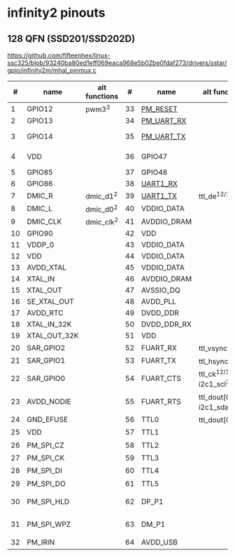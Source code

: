 # infinity2 pinouts

## 128 QFN (SSD201/SSD202D)

https://github.com/fifteenhex/linux-ssc325/blob/93240ba80ed1eff069eaca968e5b02be0fdaf273/drivers/sstar/gpio/infinity2m/mhal_pinmux.c

| #  | name         | alt functions        | #  | name                                       | alt functions                                    | #  | name               | alt functions                            | #   | name                                 | alt functions        |
|----|--------------|----------------------|----|--------------------------------------------|--------------------------------------------------|----|--------------------|------------------------------------------|-----|--------------------------------------|----------------------|
| 1  | GPIO12       | pwm3<sup>3</sup>     | 33 | [PM_RESET](/ip/commonpins.md#pm_reset)     |                                                  | 65 | TTL6               |                                          | 97  | SD_D2<sup>1</sup>                    |                      |
| 2  | GPIO13       |                      | 34 | [PM_UART_RX](/ip/commonpins.md#pm_uart_rx) |                                                  | 66 | TTL7               |                                          | 98  | VDDP_1                               |                      |
| 3  | GPIO14       |                      | 35 | [PM_UART_TX](/ip/commonpins.md#pm_uart_tx) |                                                  | 67 | TTL8               |                                          | 99  | GPIO0                                | eth1_mdio, i2s_wck   |
| 4  | VDD          |                      | 36 | GPIO47                                     |                                                  | 68 | TTL9               |                                          | 100 | GPIO1                                | eth1_mdc, i2s_bck    |
| 5  | GPIO85       |                      | 37 | GPIO48                                     |                                                  | 69 | TTL10              |                                          | 101 | GPIO2                                | i2c1_scl             |
| 6  | GPIO86       |                      | 38 | [UART1_RX](/ip/commonpins.md#uart1_rx)     |                                                  | 70 | TTL11              |                                          | 102 | GPIO3                                | i2c1_sda             |
| 7  | DMIC_R       | dmic_d1<sup>2</sup>  | 39 | [UART1_TX](/ip/commonpins.md#uart1_tx)     | ttl_de<sup>12/13</sup>                           | 71 | TTL12              |                                          | 103 | [PM_LED0](/ip/commonpins.md#pm_led0) |                      |
| 8  | DMIC_L       | dmic_d0<sup>2</sup>  | 40 | VDDIO_DATA                                 |                                                  | 72 | TTL13              |                                          | 104 | [PM_LED1](/ip/commonpins.md#pm_led1) |                      |
| 9  | DMIC_CLK     | dmic_clk<sup>2</sup> | 41 | AVDDIO_DRAM                                |                                                  | 73 | TTL14              |                                          | 105 | VDD                                  |                      |
| 10 | GPIO90       |                      | 42 | VDD                                        |                                                  | 74 | TTL15              |                                          | 106 | AVDD_ETH                             |                      |
| 11 | VDDP_0       |                      | 43 | VDDIO_DATA                                 |                                                  | 75 | AVDD1              |                                          | 107 | ETH_RN                               |                      |
| 12 | VDD          |                      | 44 | VDDIO_DATA                                 |                                                  | 76 | VDDP_1             |                                          | 108 | ETH_RP                               |                      |
| 13 | AVDD_XTAL    |                      | 45 | VDDIO_DATA                                 |                                                  | 77 | VDD                |                                          | 109 | ETH_TN                               |                      |
| 14 | XTAL_IN      |                      | 46 | AVDDIO_DRAM                                |                                                  | 78 | VDD                |                                          | 110 | ETH_TP                               |                      |
| 15 | XTAL_OUT     |                      | 47 | AVSSIO_DQ                                  |                                                  | 79 | TTL16              | mdio?                                    | 111 | DP_P2                                |                      |
| 16 | SE_XTAL_OUT  |                      | 48 | AVDD_PLL                                   |                                                  | 80 | TTL17              | mdc?                                     | 112 | DM_P2                                |                      |
| 17 | AVDD_RTC     |                      | 49 | DVDD_DDR                                   |                                                  | 81 | TTL18              |                                          | 113 | AVDD_USB                             |                      |
| 18 | XTAL_IN_32K  |                      | 50 | DVDD_DDR_RX                                |                                                  | 82 | TTL19              |                                          | 114 | AVDD_AUD                             |                      |
| 19 | XTAL_OUT_32K |                      | 51 | VDD                                        |                                                  | 83 | TTL20              | rmii_rxd0?                               | 115 | AUD_LINEOUT_R0                       |                      |
| 20 | SAR_GPIO2    |                      | 52 | FUART_RX                                   | ttl_vsync<sup>12/13</sup>                        | 84 | TTL21              | rmii_rxd1?                               | 116 | AUD_LINEOUT_L0                       |                      |
| 21 | SAR_GPIO1    |                      | 53 | FUART_TX                                   | ttl_hsync<sup>12/13</sup>                        | 85 | TTL22              | rmii_txd0?                               | 117 | AUD_MICCM0                           |                      |
| 22 | SAR_GPIO0    |                      | 54 | FUART_CTS                                  | ttl_ck<sup>12/13</sup> i2c1_scl<sup>3</sup>      | 86 | TTL23              | rmii_txd1?                               | 118 | AUD_MICIN0                           |                      |
| 23 | AVDD_NODIE   |                      | 55 | FUART_RTS                                  | ttl_dout[0]<sup>12/13</sup> i2c1_sda<sup>3</sup> | 87 | TTL24              | rmii_txen?                               | 119 | AUD_VRM_DAC                          |                      |
| 24 | GND_EFUSE    |                      | 56 | TTL0                                       | ttl_dout[0]<sup>1</sup>                          | 88 | TTL25              |                                          | 120 | AUD_VAG                              |                      |
| 25 | VDD          |                      | 57 | TTL1                                       |                                                  | 89 | TTL26              |                                          | 121 | GPIO4                                | pwm0<sup>3</sup>     |
| 26 | PM_SPI_CZ    |                      | 58 | TTL2                                       |                                                  | 90 | TTL27              |                                          | 122 | GPIO5                                | pwm1<sup>4</sup>     |
| 27 | PM_SPI_CK    |                      | 59 | TTL3                                       |                                                  | 91 | PM_SD_CDZ          |                                          | 123 | GPIO6                                | i2c0_scl<sup>4</sup> |
| 28 | PM_SPI_DI    |                      | 60 | TTL4                                       |                                                  | 92 | SD_D1<sup>1</sup>  | pwm2<sup>6</sup>                         | 124 | GPIO7                                | i2c0_sda<sup>4</sup> |
| 29 | PM_SPI_DO    |                      | 61 | TTL5                                       |                                                  | 93 | SD_D0<sup>1</sup>  | i2s_wck<sup>3</sup>                      | 125 | UART2_RX                             | spi0_cz<sup>5</sup>  |
| 30 | PM_SPI_HLD   |                      | 62 | DP_P1                                      |                                                  | 94 | SD_CLK<sup>1</sup> | i2c1_scl<sup>5</sup> i2s_bck<sup>3</sup> | 126 | UART2_TX                             | spi0_ck<sup>5</sup>  |
| 31 | PM_SPI_WPZ   |                      | 63 | DM_P1                                      |                                                  | 95 | SD_CMD<sup>1</sup> | i2c1_sda<sup>5</sup> i2s_sdi<sup>3</sup> | 127 | GPIO10                               | spi0_di<sup>5</sup>  |
| 32 | PM_IRIN      |                      | 64 | AVDD_USB                                   |                                                  | 96 | SD_D3<sup>1</sup>  | i2s_sdo<sup>3</sup>                      | 128 | GPIO11                               | spi0_do<sup>5</sup>  |
